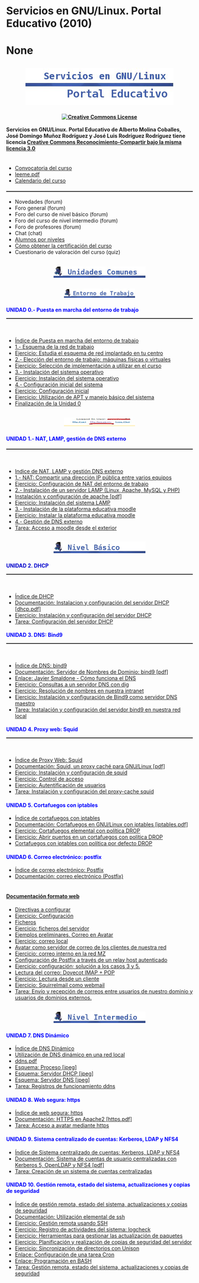 # Servicios en GNU/Linux. Portal Educativo (2010)

# None


## <div style="text-align: center;"><img hspace="0" height="100" border="0" width="400" vspace="0" src="img/titulo.jpg" alt="serv" title="serv" /> </div>


#### <div style="text-align: center;"><a rel="license" href="http://creativecommons.org/licenses/by-sa/3.0/"><img alt="Creative Commons License" style="border-width: 0pt;" src="http://i.creativecommons.org/l/by-sa/3.0/88x31.png" /></a><br /><br /></div>Servicios en GNU/Linux. Portal Educativo de Alberto Molina Coballes, José Domingo Muñoz Rodríguez y José Luis Rodríguez Rodríguez tiene licencia <a rel="license" href="http://creativecommons.org/licenses/by-sa/3.0/">Creative Commons Reconocimiento-Compartir bajo la misma licencia 3.0</a><br /><br />

* [Convocatoria del curso](files/104132FC014_CURSO_LINUX.pdf)
* [leeme.pdf](files/leeme.pdf)
* [Calendario del curso](files/calendario.pdf)

#### <hr style="width: 100%; height: 2px;" />

* Novedades (forum)
* Foro general (forum)
* Foro del curso de nivel básico (forum)
* Foro del curso de nivel intermedio (forum)
* Foro de profesores (forum)
* Chat (chat)
* [Alumnos por niveles](doc/Alumnos_por_niveles.md)
* [Cómo obtener la certificación del curso](doc/Como_obtener_la_certificacion_del_curso.md)
* Cuestionario de valoración del curso (quiz)

## <div style="text-align: center;"><img hspace="0" border="0" vspace="0" style="width: 248px; height: 31px;" src="img/comunes.jpg" alt="c" title="c" /><br /><br /><img hspace="0" border="0" vspace="0" style="width: 192px; height: 24px;" src="img/0.jpg" alt="0" title="0" /><br /> </div>


#### <span style="font-weight: bold; color: rgb(0, 0, 255);">UNIDAD 0.- Puesta en marcha del entorno de trabajo<br /></span><hr style="width: 100%; height: 2px;" /><span style="font-weight: bold; color: rgb(0, 0, 255);"><br /></span>

* [Índice de Puesta en marcha del entorno de trabajo](doc/Indice_de_Puesta_en_marcha_del_entorno_de_trabajo.md)
* [1.- Esquema de la red de trabajo](doc/1.-_Esquema_de_la_red_de_trabajo.md)
* [Ejercicio: Estudia el esquema de red implantado en tu centro](doc/Ejercicio:_Estudia_el_esquema_de_red_implantado_en_tu_centro.md)
* [2.- Elección del entorno de trabajo: máquinas físicas o virtuales](doc/2.-_Eleccion_del_entorno_de_trabajo:_maquinas_fisicas_o_virtuales.md)
* [Ejercicio: Selección de implementación a utilizar en el curso](doc/Ejercicio:_Seleccion_de_implementacion_a_utilizar_en_el_curso.md)
* [3.- Instalación del sistema operativo](doc/3.-_Instalacion_del_sistema_operativo.md)
* [Ejercicio: Instalación del sistema operativo](doc/Ejercicio:_Instalacion_del_sistema_operativo.md)
* [4.- Configuración inicial del sistema](doc/4.-_Configuracion_inicial_del_sistema.md)
* [Ejercicio: Configuración inicial](doc/Ejercicio:_Configuracion_inicial.md)
* [Ejercicio: Utilización de APT y manejo básico del sistema](doc/Ejercicio:_Utilizacion_de_APT_y_manejo_basico_del_sistema.md)
* [Finalización de la Unidad 0](doc/Finalizacion_de_la_Unidad_0.md)

## <div style="text-align: center;"><img hspace="0" height="24" border="0" width="192" vspace="0" src="img/1.jpg" alt="1" title="1" /> </div>


#### <span style="font-weight: bold; color: rgb(0, 0, 255);">UNIDAD 1.- NAT, LAMP, gestión de DNS externo</span>


#### <hr style="width: 100%; height: 2px;" /><br />

* [Indice de NAT, LAMP y gestión DNS externo](doc/Indice_de_NAT,_LAMP_y_gestion_DNS_externo.md)
* [1.- NAT: Compartir una dirección IP pública entre varios equipos](doc/1.-_NAT:_Compartir_una_direccion_IP_publica_entre_varios_equipos.md)
* [Ejercicio: Configuración de NAT del entorno de trabajo](doc/Ejercicio:_Configuracion_de_NAT_del_entorno_de_trabajo.md)
* [2.- Instalación de un servidor LAMP (Linux, Apache, MySQL y PHP)](doc/2.-_Instalacion_de_un_servidor_LAMP__Linux,_Apache,_MySQL_y_PHP_.md)
* [Instalación y configuración de apache [pdf]](files/apache.pdf)
* [Ejercicio: Instalación del sistema LAMP](doc/Ejercicio:_Instalacion_del_sistema_LAMP.md)
* [3.- Instalación de la plataforma educativa moodle](doc/3.-_Instalacion_de_la_plataforma_educativa_moodle.md)
* [Ejercicio: Instalar la plataforma educativa moodle](doc/Ejercicio:_Instalar_la_plataforma_educativa_moodle.md)
* [4.- Gestión de DNS externo](doc/4.-_Gestion_de_DNS_externo.md)
* [Tarea: Acceso a moodle desde el exterior](doc/Tarea:_Acceso_a_moodle_desde_el_exterior.md)

## <div style="text-align: center;"><img hspace="0" height="31" border="0" width="248" vspace="0" title="basico" alt="basico" src="img/basico.jpg" /><br /> </div>


#### <span style="font-weight: bold; color: rgb(0, 0, 204);">UNIDAD 2. DHCP<br /></span><hr style="width: 100%; height: 2px;" /><span style="font-weight: bold; color: rgb(0, 0, 204);"><br /></span>

* [Índice de DHCP](doc/Indice_de_DHCP.md)
* [Documentación: Instalacion y configuración del servidor DHCP [dhcp.pdf]](files/dhcp.pdf)
* [Ejercicio: Instalación y configuración del servidor DHCP](doc/Ejercicio:_Instalacion_y_configuracion_del_servidor_DHCP.md)
* [Tarea: Configuración del servidor DHCP](doc/Tarea:_Configuracion_del_servidor_DHCP.md)

#### <span style="font-weight: bold; color: rgb(0, 0, 255);">UNIDAD 3. DNS: Bind9<br /></span><hr style="width: 100%; height: 2px;" /><span style="font-weight: bold; color: rgb(0, 0, 255);"><br /></span>

* [Índice de DNS: bind9](doc/Indice_de_DNS:_bind9.md)
* [Documentación: Servidor de Nombres de Dominio: bind9 [pdf]](files/dns.pdf)
* [Enlace: Javier Smaldone - Cómo funciona el DNS](http://blog.smaldone.com.ar/2006/12/05/como-funciona-el-dns/)
* [Ejercicio: Consultas a un servidor DNS con dig](doc/Ejercicio:_Consultas_a_un_servidor_DNS_con_dig.md)
* [Ejercicio: Resolución de nombres en nuestra intranet](doc/Ejercicio:_Resolucion_de_nombres_en_nuestra_intranet.md)
* [Ejercicio: Instalación y configuración de Bind9 como servidor DNS maestro](doc/Ejercicio:_Instalacion_y_configuracion_de_Bind9_como_servidor_DNS_maestro.md)
* [Tarea: Instalación y configuración del servidor bind9 en nuestra red local](doc/Tarea:_Instalacion_y_configuracion_del_servidor_bind9_en_nuestra_red_local.md)

#### <span style="font-weight: bold; color: rgb(0, 0, 255);">UNIDAD 4. Proxy web: Squid<br /></span><hr style="width: 100%; height: 2px;" /><span style="font-weight: bold; color: rgb(0, 0, 255);"><br /></span>

* [Índice de Proxy Web: Squid](doc/Indice_de_Proxy_Web:_Squid.md)
* [Documentación: Squid, un proxy caché para GNU/Linux [pdf]](files/squid.pdf)
* [Ejercicio: Instalación y configuración de squid](doc/Ejercicio:_Instalacion_y_configuracion_de_squid.md)
* [Ejercicio: Control de acceso](doc/Ejercicio:_Control_de_acceso.md)
* [Ejercicio: Autentificación de usuarios](doc/Ejercicio:_Autentificacion_de_usuarios.md)
* [Tarea: Instalación y configuración del proxy-cache squid](doc/Tarea:_Instalacion_y_configuracion_del_proxy-cache_squid.md)

#### <span style="font-weight: bold; color: rgb(0, 0, 255);">UNIDAD 5. Cortafuegos con iptables </span>

* [Índice de cortafuegos con iptables](doc/Indice_de_cortafuegos_con_iptables.md)
* [Documentación: Cortafuegos en GNU/Linux con iptables [iptables.pdf]](files/iptables.pdf)
* [Ejercicio: Cortafuegos elemental con política DROP](doc/Ejercicio:_Cortafuegos_elemental_con_politica_DROP.md)
* [Ejercicio: Abrir puertos en un cortafuegos con política DROP](doc/Ejercicio:_Abrir_puertos_en_un_cortafuegos_con_politica_DROP.md)
* [Cortafuegos con iptables con política por defecto DROP](doc/Cortafuegos_con_iptables_con_politica_por_defecto_DROP.md)

#### <span style="font-weight: bold; color: rgb(0, 0, 255);">UNIDAD 6. Correo electrónico: postfix</span>

* [Índice de correo electrónico: Postfix](doc/Indice_de_correo_electronico:_Postfix.md)
* [Documentación: correo electrónico (Postfix)](files/correo-e.pdf)

#### <br /><u>Documentación formato web</u>

* [Directivas a configurar](doc/Directivas_a_configurar.md)
* [Ejercicio: Configuración](doc/Ejercicio:_Configuracion.md)
* [Ficheros](doc/Ficheros.md)
* [Ejercicio: ficheros del servidor](doc/Ejercicio:_ficheros_del_servidor.md)
* [Ejemplos preliminares. Correo en Avatar](doc/Ejemplos_preliminares._Correo_en_Avatar.md)
* [Ejercicio: correo local](doc/Ejercicio:_correo_local.md)
* [Avatar como servidor de correo de los clientes de nuestra red](doc/Avatar_como_servidor_de_correo_de_los_clientes_de_nuestra_red.md)
* [Ejercicio: correo interno en la red MZ](doc/Ejercicio:_correo_interno_en_la_red_MZ.md)
* [Configuración de Postfix a través de un relay host autenticado](doc/Configuracion_de_Postfix_a_traves_de_un_relay_host_autenticado.md)
* [Ejercicio: configuración; solución a los casos 3 y 5.](doc/Ejercicio:_configuracion;_solucion_a_los_casos_3_y_5..md)
* [Lectura del correo: Dovecot IMAP + POP](doc/Lectura_del_correo:_Dovecot_IMAP_+_POP.md)
* [Ejercicio: Lectura desde un cliente](doc/Ejercicio:_Lectura_desde_un_cliente.md)
* [Ejercicio: Squirrelmail como webmail](doc/Ejercicio:_Squirrelmail_como_webmail.md)
* [Tarea: Envío y recepción de correos entre usuarios de nuestro dominio y usuarios de dominios externos.](doc/Tarea:_Envio_y_recepcion_de_correos_entre_usuarios_de_nuestro_dominio_y_usuarios_de_dominios_externos..md)

## <div style="text-align: center;"><img border="0" width="248" vspace="0" hspace="0" height="31" title="intermedio" alt="intermedio" src="img/intermedio.jpg" /> </div>


#### <span style="font-weight: bold; color: rgb(0, 0, 255);"> UNIDAD 7. DNS Dinámico<br /></span>

* [Índice de DNS Dinámico](doc/Indice_de_DNS_Dinamico.md)
* [Utilización de DNS dinámico en una red local](doc/Utilizacion_de_DNS_dinamico_en_una_red_local.md)
* [ddns.pdf](files/ddns.pdf)
* [Esquema: Proceso [jpeg]](files/EsquemaProceso.jpeg)
* [Esquema: Servidor DHCP [jpeg]](files/EsquemaFicherosDHCP.jpeg)
* [Esquema: Servidor DNS [jpeg]](files/EsquemaFicherosDNS.jpeg)
* [Tarea: Registros de funcionamiento ddns](doc/Tarea:_Registros_de_funcionamiento_ddns.md)

#### <span style="font-weight: bold; color: rgb(0, 0, 255);">UNIDAD 8. Web segura: https</span>

* [Índice de web segura: https](doc/Indice_de_web_segura:_https.md)
* [Documentación: HTTPS en Apache2 [https.pdf]](files/https.pdf)
* [Tarea: Acceso a avatar mediante https](doc/Tarea:_Acceso_a_avatar_mediante_https.md)

#### <span style="font-weight: bold; color: rgb(0, 0, 255);">UNIDAD 9. Sistema centralizado de cuentas: Kerberos, LDAP y NFS4</span>

* [Índice de Sistema centralizado de cuentas: Kerberos, LDAP y NFS4](doc/Indice_de_Sistema_centralizado_de_cuentas:_Kerberos,_LDAP_y_NFS4.md)
* [Documentación: Sistema de cuentas de usuario centralizadas con Kerberos 5, OpenLDAP y NFS4 [pdf]](files/krb_ldap.pdf)
* [Tarea: Creación de un sistema de cuentas centralizadas](doc/Tarea:_Creacion_de_un_sistema_de_cuentas_centralizadas.md)

#### <span style="font-weight: bold; color: rgb(0, 0, 255);">UNIDAD 10. Gestión remota, estado del sistema, actualizaciones y copias de seguridad</span>

* [Índice de gestión remota, estado del sistema, actualizaciones y copias de seguridad](doc/Indice_de_gestion_remota,_estado_del_sistema,_actualizaciones_y_copias_de_seguridad.md)
* [Documentación: Utilización elemental de ssh](files/ssh.pdf)
* [Ejercicio: Gestión remota usando SSH](doc/Ejercicio:_Gestion_remota_usando_SSH.md)
* [Ejercicio: Registro de actividades del sistema: logcheck](doc/Ejercicio:_Registro_de_actividades_del_sistema:_logcheck.md)
* [Ejercicio: Herramientas para gestionar las actualización de paquetes](doc/Ejercicio:_Herramientas_para_gestionar_las_actualizacion_de_paquetes.md)
* [Ejercicio: Planificación y realización de copias de seguridad del servidor](doc/Ejercicio:_Planificacion_y_realizacion_de_copias_de_seguridad_del_servidor.md)
* [Ejercicio: Sincronización de directorios con Unison](doc/Ejercicio:_Sincronizacion_de_directorios_con_Unison.md)
* [Enlace: Configuración de una tarea Cron](http://www.redhat.com/docs/manuals/enterprise/RHEL-5-manual/es-ES/Deployment_Guide/s2-autotasks-cron-configuring.html)
* [Enlace: Programación en BASH](http://xinfo.sourceforge.net/documentos/bash-scripting/bash-script-2.0.html)
* [Tarea: Gestión remota, estado del sistema, actualizaciones y copias de seguridad](doc/Tarea:_Gestion_remota,_estado_del_sistema,_actualizaciones_y_copias_de_seguridad.md)

